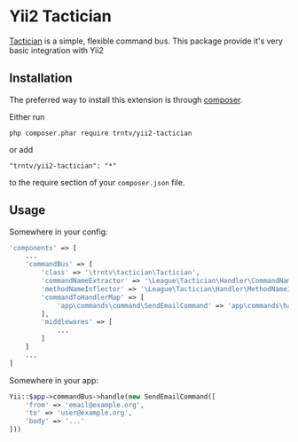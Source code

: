 Yii2 Tactician
==============
[Tactician](https://github.com/thephpleague/tactician) is a simple, flexible command bus. 
This package provide it's very basic integration with Yii2

Installation
------------

The preferred way to install this extension is through [composer](http://getcomposer.org/download/).

Either run

```
php composer.phar require trntv/yii2-tactician
```

or add

```
"trntv/yii2-tactician": "*"
```

to the require section of your `composer.json` file.


Usage
-----

Somewhere in your config:
```php
'components' => [
    ...
    'commandBus' => [
        'class' => '\trntv\tactician\Tactician',
        'commandNameExtractor' => '\League\Tactician\Handler\CommandNameExtractor\ClassNameExtractor'
        'methodNameInflector' => '\League\Tactician\Handler\MethodNameInflector\HandleInflector'
        'commandToHandlerMap' => [
            'app\commands\command\SendEmailCommand' => 'app\commands\handler\SendEmailHandler'
        ],
        'middlewares' => [
            ...
        ]
    ]
    ...
]
```

Somewhere in your app:
```php
Yii::$app->commandBus->handle(new SendEmailCommand([
    'from' => 'email@example.org',
    'to' => 'user@example.org',
    'body' => '...'
]))
```
